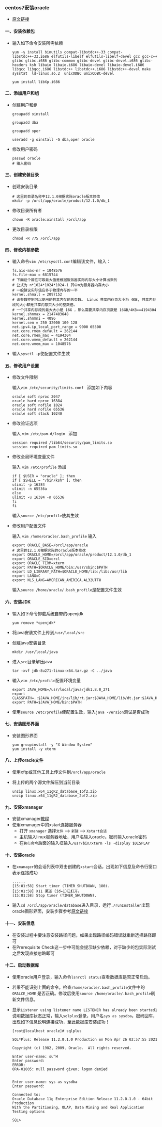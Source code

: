 ### centos7安装oracle

- [原文链接](https://blog.csdn.net/weixin_35867471/article/details/90051222)

#### 一、安装依赖包

- 输入如下命令安装所需依赖

  ```shell
  yum -y install binutils compat-libstdc++-33 compat-libstdc++-33.i686 elfutils-libelf elfutils-libelf-devel gcc gcc-c++ glibc glibc.i686 glibc-common glibc-devel glibc-devel.i686 glibc-headers ksh libaio libaio.i686 libaio-devel libaio-devel.i686 libgcc libgcc.i686 libstdc++ libstdc++.i686 libstdc++-devel make sysstat  ld-linux.so.2  unixODBC unixODBC-devel
  ```

  ```shell
  yum install libXp.i686
  ```

#### 二、添加用户和组

- 创建用户和组

  ```shell
  groupadd oinstall
  
  groupadd dba
  
  groupadd oper
  
  useradd -g oinstall -G dba,oper oracle
  ```

- 修改用户密码

  ```shell
  passwd oracle
  # 输入密码
  ```

#### 三、创建安装目录

- 创建安装目录

  ```shell
  # 这里的目录名称中12.1.0根据实际oracle版本修改
  mkdir -p /orcl/app/oracle/product/12.1.0/db_1
  ```

- 修改目录所有者

  ```shell
  chown -R oracle:oinstall /orcl/app
  ```

- 更改目录权限

  ```shell
  chmod -R 775 /orcl/app
  ```

#### 四、修改内核参数

- 输入命令`vim /etc/sysctl.conf`编辑该文件，输入：

  ```shell
  fs.aio-max-nr = 1048576
  fs.file-max = 6815744
  # 下面这个属性可取最大值是根据服务器实际内存大小计算出来的
  # 公式为 n*1024*1024*1024-1 其中n为服务器内存大小
  # 一般建议实际值应多于物理内存的一半
  kernel.shmall = 2097152
  # 该参数控制可以使用的共享内存的总页数。 Linux 共享内存页大小为 4KB, 共享内存段的大小都是共享内存页大小的整数倍。
  # 一个共享内存段的最大大小是 16G ，那么需要共享内存页数是 16GB/4KB==4194304
  kernel.shmmax = 2147483648
  kernel.shmmni = 4096
  kernel.sem = 250 32000 100 128
  net.ipv4.ip_local_port_range = 9000 65500
  net.core.rmem_default = 262144
  net.core.rmem_max = 4194304
  net.core.wmem_default = 262144
  net.core.wmem_max = 1048576
  ```

- 输入`sysctl -p`使配置文件生效

#### 五、修改用户设置

- 修改文件限制

  输入`vim /etc/security/limits.conf `  添加如下内容

  ```shell
  oracle soft nproc 2047
  oracle hard nproc 16384
  oracle soft nofile 1024
  oracle hard nofile 65536
  oracle soft stack 10240
  ```

- 修改验证选项

  输入 `vim /etc/pam.d/login `  添加

  ```shell
  session required /lib64/security/pam_limits.so
  session required pam_limits.so
  ```

- 修改全局环境变量文件

  输入 `vim /etc/profile` 添加

  ```shell
  if [ $USER = "oracle" ]; then
  if [ $SHELL = "/bin/ksh" ]; then
  ulimit -p 16384
  ulimit -n 65536a
  else
  ulimit -u 16384 -n 65536
  fi
  fi
  ```

  输入`source /etc/profile`使其生效

- 修改用户配置文件

  输入 `vim /home/oracle/.bash_profile` 输入

  ```shell
  export ORACLE_BASE=/orcl/app/oracle 
  # 这里的12.1.0根据实际的oracle版本修改
  export ORACLE_HOME=/orcl/app/oracle/product/12.1.0/db_1
  export ORACLE_SID=orcl
  export ORACLE_TERM=xterm
  export PATH=$ORACLE_HOME/bin:/usr/sbin:$PATH
  export LD_LIBRARY_PATH=$ORACLE_HOME/lib:/lib:/usr/lib
  export LANG=C
  export NLS_LANG=AMERICAN_AMERICA.AL32UTF8
  ```

   输入`source /home/oracle/.bash_profile`是配置文件生效

#### 六、安装JDK

- 输入如下命令卸载系统自带的openjdk

  ```shell
  yum remove *openjdk*
  ```

- 将java安装文件上传到`/usr/local/src`

- 创建java安装目录

  ```shell
  mkdir /usr/local/java
  ```

- 进入`src`目录解压java

  ```shell
  tar -xvf jdk-8u271-linux-x64.tar.gz -C ../java
  ```

- 输入`vim /etc/profile`配置环境变量

  ```shell
  export JAVA_HOME=/usr/local/java/jdk1.8.0_271
  export CLASSPATH=.:$JAVA_HOME/jre/lib/rt.jar:$JAVA_HOME/lib/dt.jar:$JAVA_HOME/lib/tools.jar
  export PATH=$JAVA_HOME/bin:$PATH
  ```

- 使用`source /etc/profile`使配置生效，输入`java -version`测试是否成功

#### 七、安装图形界面

- 安装图形界面

  ```shell
  yum groupinstall -y "X Window System"
  yum install -y xterm
  ```

#### 八、上传oracle文件

- 使用xftp或其他工具上传文件到`/orcl/app/oracle`

- 将上传的两个源文件解压到当前目录

  ```shell
  unzip linux.x64_11gR2_database_1of2.zip
  unzip linux.x64_11gR2_database_2of2.zip 
  ```

#### 九、安装xmanager

- 安装xmanager[教程](https://www.xshellcn.com/xmg_column/xm-az.html)
- 使用xmanager中的xstart连接服务器
  - 打开 `xmanager` 选择`文件` —> `新建` —> `Xstart会话`
  - 主机输入linux服务器地址，用户名输入oracle，密码输入oracle密码
  - 在`执行命令`后面的输入框输入`/usr/bin/xterm -ls -display $DISPLAY`

#### 十、安装oracle

- 在`xmanager`的会话列表中双击创建的`xstart`会话，出现如下信息及命令行窗口表示连接成功

  ```
  ......
  [15:01:58] Start timer (TIMER_SHUTDOWN, 180).
  [15:01:58] X11 渠道 (id=1)已打开。
  [15:01:58] Stop timer (TIMER_SHUTDOWN).
  ```

- 输入`cd /orcl/app/oracle/database`进入目录，运行`./runInstaller`出现oracle图形界面，安装步骤参考[原文链接](https://blog.csdn.net/weixin_35867471/article/details/90051222)

#### 十一、安装信息

- 在安装过程中要注意安装路径问题，如果出现路径编码错误就重新选择路径即可
- 在Prerequisite Check这一步中可能会提示缺少依赖，对于缺少的包实际测试之后发现直接忽略即可

#### 十二、启动数据库

- 使用oracle用户登录，输入命令`lsnrctl status`查看数据库是否正常启动。

- 若果不能识别上面的命令，检查`/home/oracle/.bash_profile`文件中的`ORALCE_HOME` 是否正确。修改后使用`source /home/oracle/.bash_profile`刷新文件信息。

- 显示`Listener using listener name LISTENER has already been started1`说明数据库状态正常，输入`sqlplus`登录，用户名`sys as sysdba`，密码回车，出现如下信息说明连接成功，至此数据库安装成功！

  ```
  [root@localhost oracle]# sqlplus
  
  SQL*Plus: Release 11.2.0.1.0 Production on Mon Apr 26 02:57:55 2021
  
  Copyright (c) 1982, 2009, Oracle.  All rights reserved.
  
  Enter user-name: su^H
  Enter password: 
  ERROR:
  ORA-01005: null password given; logon denied
  
  
  Enter user-name: sys as sysdba
  Enter password: 
  
  Connected to:
  Oracle Database 11g Enterprise Edition Release 11.2.0.1.0 - 64bit Production
  With the Partitioning, OLAP, Data Mining and Real Application Testing options
  
  SQL> 
  
  ```

  

